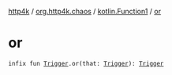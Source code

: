 [http4k](../../index.md) / [org.http4k.chaos](../index.md) / [kotlin.Function1](index.md) / [or](./or.md)

# or

`infix fun `[`Trigger`](../-trigger.md)`.or(that: `[`Trigger`](../-trigger.md)`): `[`Trigger`](../-trigger.md)